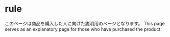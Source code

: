# rule

このページは商品を購入した人に向けた説明用のページとなります。
This page serves as an explanatory page for those who have purchased the product.